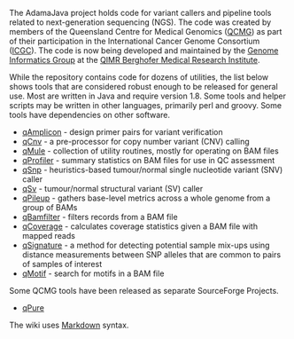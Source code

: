 The AdamaJava project holds code for variant callers and pipeline tools related to next-generation sequencing (NGS).  The code was created by members of the Queensland Centre for Medical Genomics ([QCMG](http://www.qcmg.org)) as part of their participation in the International Cancer Genome Consortium ([ICGC](http://www.icgc.org)).  The code is now being developed and maintained by the [Genome Informatics Group](http://www.qimrberghofer.edu.au/lab/genome-informatics/) at the [QIMR Berghofer Medical Research Institute](http://www.qimrberghofer.edu.au).

While the repository contains code for dozens of utilities, the list below shows tools that are considered robust enough to be released for general use.  Most are written in Java and require version 1.8.  Some tools and helper scripts may be written in other languages, primarily perl and groovy.  Some tools have dependencies on other software.

* [qAmplicon](/p/adamajava/wiki/qAmplicon/) - design primer pairs for variant verification
* [qCnv](/p/adamajava/wiki/qCnv/) - a pre-processor for copy number variant (CNV) calling
* [qMule](/p/adamajava/wiki/qMule/) - collection of utility routines, mostly for operating on BAM files
* [qProfiler](/p/adamajava/wiki/qProfiler/) - summary statistics on BAM files for use in QC assessment
* [qSnp](/p/adamajava/wiki/qSnp/) - heuristics-based tumour/normal single nucleotide variant (SNV) caller 
* [qSv](/p/adamajava/wiki/qsv/) - tumour/normal structural variant (SV) caller 
* [qPileup](/p/adamajava/wiki/qPileup/) - gathers base-level metrics across a whole genome from a group of BAMs
* [qBamfilter](/p/adamajava/wiki/qBamfilter/) - filters records from a BAM file
* [qCoverage](/p/adamajava/wiki/qCoverage/) - calculates coverage statistics given a BAM file with mapped reads
* [qSignature](/p/adamajava/wiki/qSignature/) - a method for detecting potential sample mix-ups using distance measurements between SNP alleles that are common to pairs of samples of interest
* [qMotif](/p/adamajava/wiki/qMotif/) - search for motifs in a BAM file 

Some QCMG tools have been released as separate SourceForge Projects.

* [qPure](https://sourceforge.net/projects/qpure/?source=directory)

The wiki uses [Markdown](/p/adamajava/wiki/markdown_syntax/) syntax.

